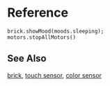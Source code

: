 # Reference

```namespaces
brick.showMood(moods.sleeping);
motors.stopAllMotors()
```

## See Also

[brick](/reference/brick),
[touch sensor](/reference/sensors/touch-sensor),
[color sensor](/reference/sensors/color-sensor)